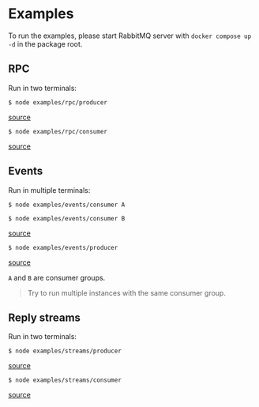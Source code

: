 # Examples

To run the examples, please start RabbitMQ server with `docker compose up -d` in the package root.

## RPC

Run in two terminals:

```shell
$ node examples/rpc/producer
```

[source](rpc/producer.js)

```shell
$ node examples/rpc/consumer
```

[source](rpc/consumer.js)

## Events

Run in multiple terminals:

```shell
$ node examples/events/consumer A
```

```shell
$ node examples/events/consumer B
```

[source](events/consumer.js)

```shell
$ node examples/events/producer
```

[source](events/producer.js)

`A` and `B` are consumer groups.

> Try to run multiple instances with the same consumer group.

## Reply streams

Run in two terminals:

```shell
$ node examples/streams/producer
```

[source](streams/producer.js)

```shell
$ node examples/streams/consumer
```

[source](streams/consumer.js)
